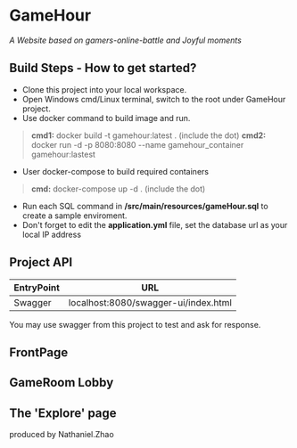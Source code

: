 
# GameHour 
*A Website based on gamers-online-battle and Joyful moments*

## Build Steps - How to get started?
- Clone this project into your local workspace.
- Open Windows cmd/Linux terminal, switch to the root  under GameHour project.
- Use docker command to build image and run.
> **cmd1:** docker build -t gamehour:latest . (include the dot)
> **cmd2:** docker run -d -p 8080:8080 --name gamehour_container gamehour:lastest
- User docker-compose to build required containers
> **cmd:** docker-compose up -d . (include the dot)
- Run each SQL command in **/src/main/resources/gameHour.sql** to create a sample enviroment.
- Don't forget to edit the **application.yml** file, set the database url as your local IP address

## Project API
| EntryPoint | URL |
|--|--|
| Swagger | localhost:8080/swagger-ui/index.html |

You may use swagger from this project to test and ask for response. 
## FrontPage
## GameRoom Lobby
## The 'Explore' page








produced by Nathaniel.Zhao
